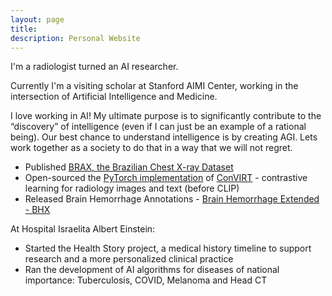 ```yaml
---
layout: page
title: 
description: Personal Website
---
```


I'm a radiologist turned an AI researcher.

Currently I'm a visiting scholar at Stanford AIMI Center, working in the intersection of Artificial Intelligence and Medicine.

I love working in AI! My ultimate purpose is to significantly contribute to the “discovery” of intelligence (even if I can just be an example of a rational being). Our best chance to understand intelligence is by creating AGI. Lets work together as a society to do that in a way that we will not regret.

- Published [BRAX, the Brazilian Chest X-ray Dataset](https://www.nature.com/articles/s41597-022-01608-8)
- Open-sourced the [PyTorch implementation](https://github.com/edreisMD/ConVIRT-pytorch) of [ConVIRT](https://arxiv.org/pdf/2010.00747.pdf) - contrastive learning for radiology images and text (before CLIP)
- Released Brain Hemorrhage Annotations - [Brain Hemorrhage Extended - BHX](https://physionet.org/content/bhx-brain-bounding-box/1.1/)

At Hospital Israelita Albert Einstein:
- Started the Health Story project, a medical history timeline to support research and a more personalized clinical practice
- Ran the development of AI algorithms for diseases of national importance: Tuberculosis, COVID, Melanoma and Head CT
